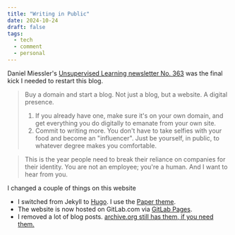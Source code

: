 ```yaml
---
title: "Writing in Public"
date: 2024-10-24
draft: false
tags:
  - tech
  - comment
  - personal
---
```

Daniel Miessler's [Unsupervised Learning newsletter No. 363](https://danielmiessler.com/podcast/no-363-frontview-mirror-2023-edition/) was the final kick I needed to restart this blog.

>  Buy a domain and start a blog. Not just a blog, but a website. A digital presence.
> 1. If you already have one, make sure it's on your own domain, and get everything you do digitally to emanate from your own site.
> 2. Commit to writing more. You don't have to take selfies with your food and become an "influencer". Just be yourself, in public, to whatever degree makes you comfortable.

> This is the year people need to break their reliance on companies for their identity. You are not an employee; you're a human. And I want to hear from you.

I changed a couple of things on this website

- I switched from Jekyll to [Hugo](http://gohugo.io). I use the [Paper theme](https://github.com/nanxiaobei/hugo-paper).
- The website is now hosted on GitLab.com via [GitLab Pages](https://docs.gitlab.com/ee/user/project/pages/).
- I removed a lot of blog posts. [archive.org still has them, if you need them.](https://web.archive.org/web/20210916112113/https://heichblatt.keybase.pub/)